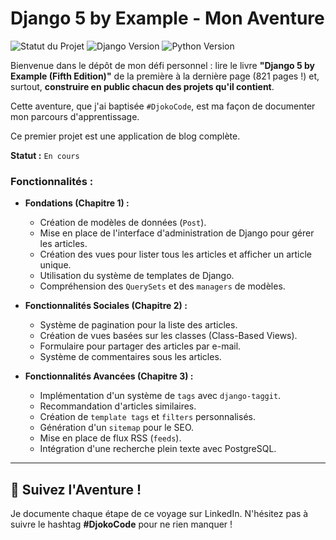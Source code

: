 # Django 5 by Example - Mon Aventure

![Statut du Projet](https://img.shields.io/badge/status-en%20cours-brightgreen)
![Django Version](https://img.shields.io/badge/Django-5.0-blue)
![Python Version](https://img.shields.io/badge/Python-3.12-blueviolet)

Bienvenue dans le dépôt de mon défi personnel : lire le livre **"Django 5 by Example (Fifth Edition)"** de la première à la dernière page (821 pages !) et, surtout, **construire en public chacun des projets qu'il contient**.

Cette aventure, que j'ai baptisée `#DjokoCode`, est ma façon de documenter mon parcours d'apprentissage.


Ce premier projet est une application de blog complète.

**Statut :** `En cours`

### Fonctionnalités :

*   **Fondations (Chapitre 1) :**
    *   Création de modèles de données (`Post`).
    *   Mise en place de l'interface d'administration de Django pour gérer les articles.
    *   Création des vues pour lister tous les articles et afficher un article unique.
    *   Utilisation du système de templates de Django.
    *   Compréhension des `QuerySets` et des `managers` de modèles.


*   **Fonctionnalités Sociales (Chapitre 2) :**
    *   Système de pagination pour la liste des articles.
    *   Création de vues basées sur les classes (Class-Based Views).
    *   Formulaire pour partager des articles par e-mail.
    *   Système de commentaires sous les articles.


*   **Fonctionnalités Avancées (Chapitre 3) :**
    *   Implémentation d'un système de `tags` avec `django-taggit`.
    *   Recommandation d'articles similaires.
    *   Création de `template tags` et `filters` personnalisés.
    *   Génération d'un `sitemap` pour le SEO.
    *   Mise en place de flux RSS (`feeds`).
    *   Intégration d'une recherche plein texte avec PostgreSQL.

---

## 👋 Suivez l'Aventure !

Je documente chaque étape de ce voyage sur LinkedIn. N'hésitez pas à suivre le hashtag **#DjokoCode** pour ne rien manquer !